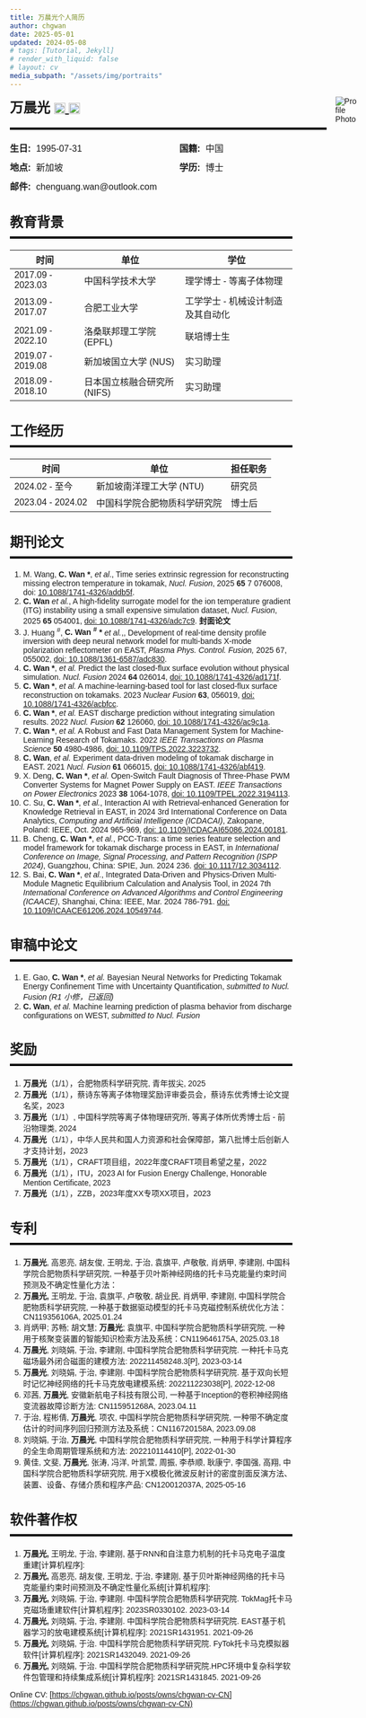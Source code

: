 ```yaml
---
title: 万晨光个人简历
author: chgwan
date: 2025-05-01
updated: 2024-05-08
# tags: [Tutorial, Jekyll]
# render_with_liquid: false
# layout: cv
media_subpath: "/assets/img/portraits"
---
```


<style>
  /* print control to make some element invisiable */
    @media print {
      header, .post-tail-wrapper, .utterances, footer, #tail-wrapper {
        display: none;
      }
    }
    body {
      font-family: Arial, sans-serif;
      margin: 30px;
    }

    h2 {
      font-size: 24px;
      font-weight: bold;
      margin-bottom: 10px;
    }
    
    hr {
      height: 4px;
      background-color: black;
      border: none;
      margin: 10px 0 20px 0;
      /* max-width: 900px; */
    }
    
    .myheader {
      display: flex;
      align-items: stretch; /* match heights */
      justify-content: space-between;
      /* max-width: 900px; */
      margin-bottom: 0px;
      /* border-bottom: 4px solid black; */
      /* padding-bottom: 10px; */
    }
    
    .left-side {
      display: flex;
      flex-direction: column;
      justify-content: center;
      flex: none;
      margin-bottom: 0px; 
    }
    
    .name {
      font-size: 24px;
      font-weight: bold;
      margin-bottom: 10px;
    }
    .name a img {
        height: 20px;
        vertical-align: middle;
        transition: opacity 0.2s ease;
    }
    
    .name a: hover img {
        opacity: 0.7;
    }
    
    .info-grid {
      display: grid;
      grid-template-columns: 1fr 1fr;
      column-gap: 40px;
      row-gap: 10px;
      font-size: 16px;
      margin-bottom: 0px; 
    }
    
    .info-grid div {
      white-space: nowrap;
    }
    
    .info-grid strong {
      margin-right: 5px;
    }

  .photo {
    width: auto;
    height: auto;
    aspect-ratio: 1/1;
    max-height: 12.5rem;
    object-fit: cover;
    margin-left: 1rem;
  }


  @media (max-width: 600px) {
    .myheader {
      flex-direction: column;
      align-items: flex-start;
    }

    .photo {
      order: -1;                /* Move photo above .left-side */
      margin-bottom: 1rem;
      max-height: 200px;
      width: auto;
    }
    
    .info-grid {
      grid-template-columns: 1fr;
    }
    
    .left-side {
      width: 100%;
      flex: none;               /* Prevent stretching */
    }
  }
</style>

<div class="myheader">
<div class="left-side">
    <div class="name">
    万晨光
    <a href="https://scholar.google.com/citations?user=ncURiLEAAAAJ&hl=en" target="_blank">
        <img src="scholar.png" alt="Google Scholar">
    </a>
    <a href="https://orcid.org/0000-0002-6005-4460" target="_blank">
        <img src="ORCID.png" alt="ORCID">
    </a>
    </div>
    <!-- <div class="separator"> </div> -->
    <hr>
    <div class="info-grid">
    <div> <strong> 生日: </strong> 1995-07-31 </div>
    <div> <strong> 国籍: </strong> 中国 </div>
    <div> <strong> 地点: </strong> 新加坡 </div>
    <!-- <div> <strong> TEL: </strong> +86 15665425308 </div> -->
    <div> <strong> 学历: </strong> 博士 </div>
    <div> <strong> 邮件: </strong> chenguang.wan@outlook.com </div>
    </div>
</div>
<img src="formal-wear-half.png" alt="Profile Photo" class="photo">
</div>



## 教育背景

---

| 时间              | 单位                        | 学位                              |
| ----------------- | --------------------------- | --------------------------------- |
| 2017.09 - 2023.03 | 中国科学技术大学            | 理学博士 - 等离子体物理           |
| 2013.09 - 2017.07 | 合肥工业大学                | 工学学士 - 机械设计制造及其自动化 |
| 2021.09 - 2022.10 | 洛桑联邦理工学院 (EPFL)     | 联培博士生                        |
| 2019.07 - 2019.08 | 新加坡国立大学 (NUS)        | 实习助理                          |
| 2018.09 - 2018.10 | 日本国立核融合研究所 (NIFS) | 实习助理                          |


## 工作经历

---

| 时间              | 单位                         | 担任职务 |
| ----------------- | ---------------------------- | -------- |
| 2024.02 - 至今    | 新加坡南洋理工大学 (NTU)     | 研究员   |
| 2023.04 - 2024.02 | 中国科学院合肥物质科学研究院 | 博士后   |

## 期刊论文

---

1. M. Wang, **C. Wan \***, *et al*., Time series extrinsic regression for reconstructing missing electron temperature in tokamak, *Nucl. Fusion*, 2025  **65** 7 076008, doi: [10.1088/1741-4326/addb5f](https://doi.org/10.1088/1741-4326/addb5f).
2. **C. Wan** *et al.*, A high-fidelity surrogate model for the ion temperature gradient (ITG) instability using a small expensive simulation dataset, *Nucl. Fusion*, 2025 **65** 054001, [doi: 10.1088/1741-4326/adc7c9](https://doi.org/10.1088/1741-4326/adc7c9). **封面论文**
3. J. Huang <sup>#</sup>, **C. Wan <sup>#</sup> \*** *et al.*,, Development of real-time density profile inversion with deep neural network model for multi-bands X-mode polarization reflectometer on EAST, *Plasma Phys. Control. Fusion,* 2025 67, 055002, [doi: 10.1088/1361-6587/adc830](https://doi.org/10.1088/1361-6587/adc830).
4. **C. Wan \***, *et al.* Predict the last closed-flux surface evolution without physical simulation. *Nucl. Fusion* 2024 **64** 026014, [doi: 10.1088/1741-4326/ad171f](https://doi.org/10.1088/1741-4326/ad171f).
5. **C. Wan \***, *et al.* A machine-learning-based tool for last closed-flux surface reconstruction on tokamaks. 2023 *Nuclear Fusion* **63**, 056019, [doi: 10.1088/1741-4326/acbfcc](https://doi.org/10.1088/1741-4326/acbfcc).
6. **C. Wan \***, *et al.* EAST discharge prediction without integrating simulation results. 2022 *Nucl. Fusion* **62** 126060, [doi: 10.1088/1741-4326/ac9c1a](https://doi.org/10.1088/1741-4326/ac9c1a).
7. **C. Wan \***, *et al.* A Robust and Fast Data Management System for Machine-Learning Research of Tokamaks. 2022 *IEEE Transactions on Plasma Science* **50** 4980-4986, [doi: 10.1109/TPS.2022.3223732](https://doi.org/10.1109/TPS.2022.3223732).
8. **C. Wan**, *et al.* Experiment data-driven modeling of tokamak discharge in EAST. 2021 *Nucl. Fusion* **61** 066015, [doi: 10.1088/1741-4326/abf419](https://doi.org/10.1088/1741-4326/abf419).
9. X. Deng, **C. Wan \***, *et al.* Open-Switch Fault Diagnosis of Three-Phase PWM Converter Systems for Magnet Power Supply on EAST. *IEEE Transactions on Power Electronics* 2023 **38** 1064-1078, [doi: 10.1109/TPEL.2022.3194113](https://doi.org/10.1109/TPEL.2022.3194113).
10. C. Su, **C. Wan \***, *et al.*, Interaction AI with Retrieval-enhanced Generation for Knowledge Retrieval in EAST, in 2024 3rd International Conference on Data Analytics, *Computing and Artificial Intelligence (ICDACAI)*, Zakopane, Poland: IEEE, Oct. 2024 965-969, [doi: 10.1109/ICDACAI65086.2024.00181](https://doi.org/10.1109/ICDACAI65086.2024.00181).
11. B. Cheng, **C. Wan \***, *et al.*, PCC-Trans: a time series feature selection and model framework for tokamak discharge process in EAST, in *International Conference on Image, Signal Processing, and Pattern Recognition (ISPP 2024)*,  Guangzhou, China: SPIE, Jun. 2024 236. [doi: 10.1117/12.3034112](https://doi.org/10.1117/12.3034112).
12. S. Bai, **C. Wan \***, *et al.*, Integrated Data-Driven and Physics-Driven Multi-Module Magnetic Equilibrium Calculation and Analysis Tool, in 2024 7th *International Conference on Advanced Algorithms and Control Engineering (ICAACE)*, Shanghai, China: IEEE, Mar. 2024 786-791. [doi: 10.1109/ICAACE61206.2024.10549744](https://doi.org/10.1109/ICAACE61206.2024.10549744).

## 审稿中论文

---

1. E. Gao, **C. Wan \***, *et al.* Bayesian Neural Networks for Predicting Tokamak Energy Confinement Time with Uncertainty Quantification, *submitted to Nucl. Fusion (R1 小修，已返回)*
3. **C. Wan**, *et al.* Machine learning prediction of plasma behavior from discharge configurations on WEST, *submitted to Nucl. Fusion*

<!-- ## 项目经历
---

1. 中国博士后科学基金会，博士后创新人才支持计划，BX20230371，托卡马克放电建模的深度学习集成模型研究，2023.04 ~ 2025.04，68万元，在研，**主持**
2. 中国博士后科学基金会，博士后面上项目，2023M743541，数据驱动的托卡马克放电预测，2023.11 ~ 2025.11，8万元，在研，**主持**
3. 安徽省科技厅，安徽省博士后基金，2024C997，基于国产生态的托卡马克放电设计，3万元，在研，**主持**
4. 中国科学院合肥物质科学研究院，院长基金青年项目，YZJJ2024QN26，基于人工智能生成模型的托卡马克放电方案设计，2024.01 ~ 2026.12，10万元，在研，**主持**
5. 中国科学院，中国科学院特别研究助理项目，无，无，2023-06至2025-06，80万元，在研，**主持**
6. 中科可控信息产业技术有限公司，光合基金（横向），ghfund202407024875，托卡马克放电预测的国产化，2024.08 ~ 2025.07， 3万元，在研，**主持**
7. 中国科学院等离子体物理研究所, 青年拔尖,  DSJJ-2025-11, 基于生成式AI的智能放电方案生成和实验验证研究, 2025.06 ~ 2027.05, 20万元, 在研, **主持**
8. ZZB，XX专项XX项目，2024.02 ~ 2027.02, 123 万元，在研，**主持**
9. 国家科学技术部，国家磁约束聚变能发展研究专项，2018YFE0304102，Alpha粒子密度和能谱分布的集成建模研究，2018.12 ~ 2023.11，350万元，结项，参与
10. 国家大科学工程，CRAFT项目子课题，CR211005，CRAFT集成数值建模和数据分析系统框架开发，2019.09 ~ 2025.05，300万元，在研，参与
11. 国家大科学工程，CRAFT总控课题，2018-000052-73-01-001228，2019.09 ~ 2025.05，3969万元，在研，参与 -->

## 奖励

---

1. **万晨光**（1/1），合肥物质科学研究院, 青年拔尖, 2025
2. **万晨光**（1/1），蔡诗东等离子体物理奖励评审委员会，蔡诗东优秀博士论文提名奖，2023
3. **万晨光**（1/1）, 中国科学院等离子体物理研究所, 等离子体所优秀博士后 - 前沿物理类, 2024
4. **万晨光**（1/1），中华人民共和国人力资源和社会保障部，第八批博士后创新人才支持计划，2023
5. **万晨光**（1/1），CRAFT项目组，2022年度CRAFT项目希望之星，2022
6. **万晨光**（1/1），ITU，2023 AI for Fusion Energy Challenge, Honorable Mention Certificate, 2023 
7. **万晨光**（1/1），ZZB，2023年度XX专项XX项目，2023

## 专利

---

1. **万晨光**, 高恩亮, 胡友俊, 王明龙, 于治, 袁旗平, 卢敬敬, 肖炳甲, 李建刚, 中国科学院合肥物质科学研究院, 一种基于贝叶斯神经网络的托卡马克能量约束时间预测及不确定性量化方法：
2. **万晨光,** 王明龙, 于治, 袁旗平, 卢敬敬, 胡业民, 肖炳甲, 李建刚, 中国科学院合肥物质科学研究院, 一种基于数据驱动模型的托卡马克磁控制系统优化方法：CN119356106A, 2025.01.24
3. 肖炳甲; 苏畅; 胡文慧; **万晨光**; 袁旗平, 中国科学院合肥物质科学研究院, 一种用于核聚变装置的智能知识检索方法及系统：CN119646175A, 2025.03.18
4. **万晨光**, 刘晓娟, 于治, 李建刚, 中国科学院合肥物质科学研究院. 一种托卡马克磁场最外闭合磁面的建模方法: 202211458248.3[P], 2023-03-14
5. **万晨光**, 刘晓娟, 于治, 李建刚. 中国科学院合肥物质科学研究院. 基于双向长短时记忆神经网络的托卡马克放电建模系统: 202211223038[P], 2022-12-08
6. 邓茜, **万晨光**, 安徽新航电子科技有限公司, 一种基于Inception的卷积神经网络变流器故障诊断方法: CN115951268A, 2023.04.11
7. 于治, 程彬倩, **万晨光**, 项农, 中国科学院合肥物质科学研究院, 一种带不确定度估计的时间序列回归预测方法及系统：CN116720158A, 2023.09.08
8. 刘晓娟, 于治, **万晨光**, 中国科学院合肥物质科学研究院, 一种用于科学计算程序的全生命周期管理系统和方法: 202210114410[P], 2022-01-30
9. 黄佳, 文斐, **万晨光**, 张涛, 冯洋, 叶凯萱, 周振, 李恭顺, 耿康宁, 李国强,  高翔, 中国科学院合肥物质科学研究院, 用于X模极化微波反射计的密度剖面反演方法、装置、设备、存储介质和程序产品: CN120012037A, 2025-05-16

## 软件著作权

---

1. **万晨光,** 王明龙, 于治, 李建刚, 基于RNN和自注意力机制的托卡马克电子温度重建[计算机程序]:
2. **万晨光,** 高恩亮, 胡友俊, 王明龙, 于治, 李建刚, 基于贝叶斯神经网络的托卡马克能量约束时间预测及不确定性量化系统[计算机程序]:
3. **万晨光,** 刘晓娟, 于治, 李建刚. 中国科学院合肥物质科学研究院. TokMag托卡马克磁场重建软件[计算机程序]: 2023SR0330102. 2023-03-14
4. **万晨光,** 刘晓娟, 于治, 李建刚. 中国科学院合肥物质科学研究院. EAST基于机器学习的放电建模系统[计算机程序]: 2021SR1431951. 2021-09-26
5. **万晨光,** 刘晓娟, 于治. 中国科学院合肥物质科学研究院. FyTok托卡马克模拟器软件[计算机程序]: 2021SR1432049. 2021-09-26
6. **万晨光,** 刘晓娟, 于治. 中国科学院合肥物质科学研究院.HPC环境中复杂科学软件包管理和持续集成系统[计算机程序]: 2021SR1431845. 2021-09-26

Online CV: [https://chgwan.github.io/posts/owns/chgwan-cv-CN](https://chgwan.github.io/posts/owns/chgwan-cv-CN)
